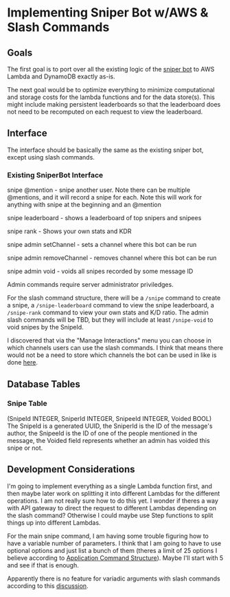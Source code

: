 # Implementing Sniper Bot w/AWS & Slash Commands

## Goals
The first goal is to port over all the existing logic of the [sniper bot](https://github.com/maksymovi/sniperBot) to AWS Lambda and DynamoDB exactly as-is.

The next goal would be to optimize everything to minimize computational and storage costs for the lambda functions and for the data store(s). This might include making persistent leaderboards so that the leaderboard does not need to be recomputed on each request to view the leaderboard.

## Interface
The interface should be basically the same as the existing sniper bot, except using slash commands.

### Existing SniperBot Interface
snipe @mention - snipe another user. Note there can be multiple @mentions, and it will record a snipe for each. Note this will work for anything with snipe at the beginning and an @mention

snipe leaderboard - shows a leaderboard of top snipers and snipees

snipe rank - Shows your own stats and KDR

snipe admin setChannel - sets a channel where this bot can be run

snipe admin removeChannel - removes channel where this bot can be run

snipe admin void - voids all snipes recorded by some message ID

Admin commands require server administrator priviledges.

For the slash command structure, there will be a `/snipe` command to create a snipe, a `/snipe-leaderboard` command to view the snipe leaderboard, a `/snipe-rank` command to view your own stats and K/D ratio. The admin slash commands will be TBD, but they will include at least `/snipe-void` to void snipes by the SnipeId.

I discovered that via the "Manage Interactions" menu you can choose in which channels users can use the slash commands. I think that means there would not be a need to store which channels the bot can be used in like is done [here](https://github.com/maksymovi/sniperBot/blob/master/src/sniperbot.py#L57).

## Database Tables

### Snipe Table
(SnipeId INTEGER, SniperId INTEGER, SnipeeId INTEGER, Voided BOOL)
The SnipeId is a generated UUID, the SniperId is the ID of the message's author, the SnipeeId is the ID of one of the people mentioned in the message, the Voided field represents whether an admin has voided this snipe or not.

## Development Considerations

I'm going to implement everything as a single Lambda function first, and then maybe later work on splitting it into different Lambdas for the different operations. I am not really sure how to do this yet. I wonder if theres a way with API gateway to direct the request to different Lambdas depending on the slash command? Otherwise I could maybe use Step functions to split things up into different Lambdas.

For the main snipe command, I am having some trouble figuring how to have a variable number of parameters. I think that I am going to have to use optional options and just list a bunch of them (theres a limit of 25 options I believe according to [Application Command Structure](https://discord.com/developers/docs/interactions/application-commands#application-command-object-application-command-structure)). Maybe I'll start with 5 and see if that is enough.

Apparently there is no feature for variadic arguments with slash commands according to this [discussion](https://github.com/discord/discord-api-docs/discussions/3286).
